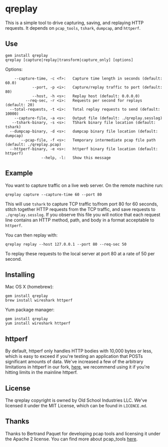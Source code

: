 # qreplay

This is a simple tool to drive capturing, saving, and replaying HTTP requests. It depends on `pcap_tools`, `tshark`, `dumpcap`, and `httperf`.

## Use

```shell
gem install qreplay
qreplay [capture|replay|transform|capture_only] [options]
```

Options:
```
    --capture-time, -c <f>:   Capture time length in seconds (default: 60.0)
            --port, -p <i>:   Capture/replay traffic to port (default: 80)
            --host, -h <s>:   Replay host (default: 0.0.0.0)
         --req-sec, -r <i>:   Requests per second for replays (default: 20)
  --total-requests, -t <i>:   Total replay requests to send (default: 10000)
    --capture-file, -a <s>:   Output file (default: ./qreplay.sesslog)
   --tshark-binary, -s <s>:   TShark binary file location (default: tshark)
  --dumpcap-binary, -d <s>:   dumpcap binary file location (default: dumpcap)
       --pcap-file, -f <s>:   Temporary intermediate pcap file path (default: ./qreplay.pcap)
  --httperf-binary, -e <s>:   httperf binary file location (default: httperf)
                --help, -l:   Show this message
```

## Example

You want to capture traffic on a live web server. On the remote machine run:

```
qreplay capture --capture-time 60 --port 80
```

This will use `tshark` to capture TCP traffic to/from port 80 for 60 seconds, stitch together HTTP requests from the TCP traffic, and save requests to `./qreplay.sesslog`. If you observe this file you will notice that each request line contains an HTTP method, path, and body in a format acceptable to `httperf`.

You can then replay with:

```
qreplay replay --host 127.0.0.1 --port 80 --req-sec 50
```

To replay these requests to the local server at port 80 at a rate of 50 per second.

## Installing

Mac OS X (homebrew):
```
gem install qreplay
brew install wireshark httperf
```

Yum package manager:
```
gem install qreplay
yum install wireshark httperf
```

## httperf

By default, httperf only handles HTTP bodies with 10,000 bytes or less, which is easy to exceed if you're testing an application that POSTs significant amounts of data. We've increased a few of the arbitrary limitations in httperf in our fork, [here](https://github.com/quizlet/httperf), we recommend using it if you're hitting limits in the mainline httperf.

## License

The qreplay copyright is owned by Old School Industries LLC. We've licensed it under the MIT License, which can be found in `LICENCE.md`.

## Thanks

Thanks to Bertrand Paquet for developing pcap tools and licensing it under the Apache 2 license. You can find more about pcap_tools [here](https://github.com/bpaquet/pcap_tools).

